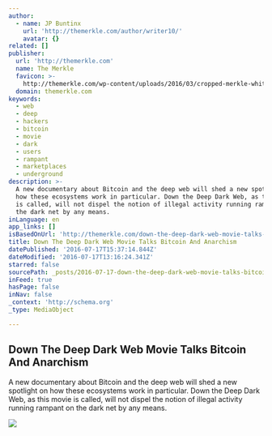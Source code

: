 ```yaml
---
author:
  - name: JP Buntinx
    url: 'http://themerkle.com/author/writer10/'
    avatar: {}
related: []
publisher:
  url: 'http://themerkle.com'
  name: The Merkle
  favicon: >-
    http://themerkle.com/wp-content/uploads/2016/03/cropped-merkle-white-1-192x192.png
  domain: themerkle.com
keywords:
  - web
  - deep
  - hackers
  - bitcoin
  - movie
  - dark
  - users
  - rampant
  - marketplaces
  - underground
description: >-
  A new documentary about Bitcoin and the deep web will shed a new spotlight on
  how these ecosystems work in particular. Down the Deep Dark Web, as this movie
  is called, will not dispel the notion of illegal activity running rampant on
  the dark net by any means.
inLanguage: en
app_links: []
isBasedOnUrl: 'http://themerkle.com/down-the-deep-dark-web-movie-talks-bitcoin-and-anarchism/'
title: Down The Deep Dark Web Movie Talks Bitcoin And Anarchism
datePublished: '2016-07-17T15:37:14.844Z'
dateModified: '2016-07-17T13:16:24.341Z'
starred: false
sourcePath: _posts/2016-07-17-down-the-deep-dark-web-movie-talks-bitcoin-and-anarchism.md
inFeed: true
hasPage: false
inNav: false
_context: 'http://schema.org'
_type: MediaObject

---
```

<article style=""><h1>Down The Deep Dark Web Movie Talks Bitcoin And Anarchism</h1><p>A new documentary about Bitcoin and the deep web will shed a new spotlight on how these ecosystems work in particular. Down the Deep Dark Web, as this movie is called, will not dispel the notion of illegal activity running rampant on the dark net by any means.</p><img src="http://themerkle.com/wp-content/uploads/2016/07/shutterstock_250816534.jpg" /></article>